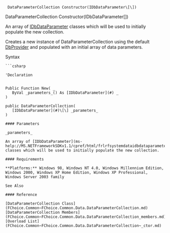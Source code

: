 ﻿     DataParameterCollection Constructor(IDbDataParameter\[\])                                                   

DataParameterCollection Constructor(IDbDataParameter\[\])

An array of [IDbDataParameter](ms-help://MS.NETFrameworkSDKv1.1/cpref/html/frlrfsystemdataidbdataparameterclasstopic.htm) classes which will be used to initially populate the new collection.

Creates a new instance of DataParameterCollection using the default [DbProvider](FChoice.Common~FChoice.Common.Data.DbProvider.md) and populated with an initial array of data parameters.

Syntax

```vbnet
```csharp

'Declaration
 

Public Function New( _
   ByVal _parameters_() As [IDbDataParameter](#) _
)

public DataParameterCollection( 
   [IDbDataParameter](#)\[\] _parameters_
)

#### Parameters

_parameters_

An array of [IDbDataParameter](ms-help://MS.NETFrameworkSDKv1.1/cpref/html/frlrfsystemdataidbdataparameterclasstopic.htm) classes which will be used to initially populate the new collection.

#### Requirements

**Platforms:** Windows 98, Windows NT 4.0, Windows Millennium Edition, Windows 2000, Windows XP Home Edition, Windows XP Professional, Windows Server 2003 family

See Also

#### Reference

[DataParameterCollection Class](FChoice.Common~FChoice.Common.Data.DataParameterCollection.md)  
[DataParameterCollection Members](FChoice.Common~FChoice.Common.Data.DataParameterCollection_members.md)  
[Overload List](FChoice.Common~FChoice.Common.Data.DataParameterCollection~_ctor.md)
